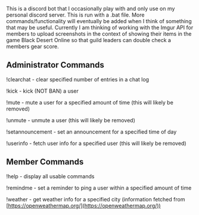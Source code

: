This is a discord bot that I occasionally play with and only use on my personal discord server. This is
run with a .bat file. More commands/functionality will eventually be added when I think of something that 
may be useful. Currently I am thinking of working with the Imgur API for members to upload screenshots
in the context of showing their items in the game Black Desert Online so that guild leaders can double check 
a members gear score. 

## Administrator Commands

!clearchat - clear specified number of entries in a chat log

!kick - kick (NOT BAN) a user

!mute - mute a user for a specified amount of time (this will likely be removed)

!unmute - unmute a user (this will likely be removed)

!setannouncement - set an announcement for a specified time of day

!userinfo - fetch user info for a specified user (this will likely be removed)

## Member Commands

!help - display all usable commands

!remindme - set a reminder to ping a user within a specified amount of time

!weather - get weather info for a specified city (information fetched from [https://openweathermap.org/](https://openweathermap.org/))
